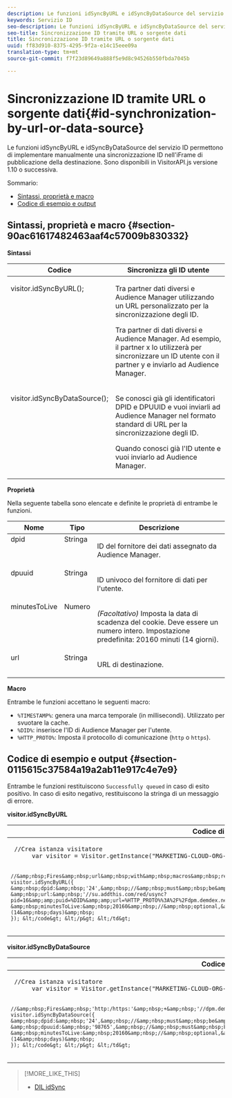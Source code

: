 ```yaml
---
description: Le funzioni idSyncByURL e idSyncByDataSource del servizio ID permettono di implementare manualmente una sincronizzazione ID nell'iFrame di pubblicazione della destinazione. Sono disponibili in VisitorAPI.js versione 1.10 o successiva.
keywords: Servizio ID
seo-description: Le funzioni idSyncByURL e idSyncByDataSource del servizio ID permettono di implementare manualmente una sincronizzazione ID nell'iFrame di pubblicazione della destinazione. Sono disponibili in VisitorAPI.js versione 1.10 o successiva.
seo-title: Sincronizzazione ID tramite URL o sorgente dati
title: Sincronizzazione ID tramite URL o sorgente dati
uuid: ff83d910-8375-4295-9f2a-e14c15eee09a
translation-type: tm+mt
source-git-commit: f7f23d89649a888f5e9d8c94526b550fbda7045b

---
```



# Sincronizzazione ID tramite URL o sorgente dati{#id-synchronization-by-url-or-data-source}

Le funzioni idSyncByURL e idSyncByDataSource del servizio ID permettono di implementare manualmente una sincronizzazione ID nell'iFrame di pubblicazione della destinazione. Sono disponibili in VisitorAPI.js versione 1.10 o successiva.

Sommario:

<ul class="simplelist"> 
 <li> <a href="../../library/get-set/idsync.md#section-90ac61617482463aaf4c57009b830332" format="dita" scope="local"> Sintassi, proprietà e macro </a> </li> 
 <li> <a href="../../library/get-set/idsync.md#section-0115615c37584a19a2ab11e917c4e7e9" format="dita" scope="local"> Codice di esempio e output </a> </li> 
</ul>

## Sintassi, proprietà e macro {#section-90ac61617482463aaf4c57009b830332}

**Sintassi**

<table id="table_ADC7501511914805A6A6B24B2DFEBA51"> 
 <thead> 
  <tr> 
   <th colname="col1" class="entry"> Codice </th> 
   <th colname="col2" class="entry"> Sincronizza gli ID utente </th> 
  </tr> 
 </thead>
 <tbody> 
  <tr valign="top"> 
   <td colname="col1"> <p> <span class="codeph"> visitor.idSyncByURL(); </span> </p> </td> 
   <td colname="col2"> <p>Tra partner dati diversi e <span class="keyword">Audience Manager</span> utilizzando un URL personalizzato per la sincronizzazione degli ID. </p> <p> 
     <draft-comment>
       Tra partner di dati diversi e Audience Manager. Ad esempio, il partner x lo utilizzerà per sincronizzare un ID utente con il partner y e inviarlo ad Audience Manager. 
     </draft-comment> </p> </td> 
  </tr> 
  <tr valign="top"> 
   <td colname="col1"> <p> <span class="codeph"> visitor.idSyncByDataSource(); </span> </p> </td> 
   <td colname="col2"> <p>Se conosci già gli identificatori DPID e DPUUID e vuoi inviarli ad <span class="keyword">Audience Manager</span> nel formato standard di URL per la sincronizzazione degli ID. </p> <p> 
     <draft-comment>
       Quando conosci già l'ID utente e vuoi inviarlo ad Audience Manager. 
     </draft-comment> </p> </td> 
  </tr> 
 </tbody> 
</table>

**Proprietà**

Nella seguente tabella sono elencate e definite le proprietà di entrambe le funzioni.

<table id="table_5343BE784E694C67B09A0A8878CF8001"> 
 <thead> 
  <tr> 
   <th colname="col1" class="entry"> Nome </th> 
   <th colname="col2" class="entry"> Tipo </th> 
   <th colname="col3" class="entry"> Descrizione </th> 
  </tr> 
 </thead>
 <tbody> 
  <tr valign="top"> 
   <td colname="col1"> <span class="codeph"> dpid </span> </td> 
   <td colname="col2"> Stringa </td> 
   <td colname="col3"> <p>ID del fornitore dei dati assegnato da Audience Manager. </p> </td> 
  </tr> 
  <tr valign="top"> 
   <td colname="col1"> <span class="codeph"> dpuuid </span> </td> 
   <td colname="col2"> Stringa </td> 
   <td colname="col3"> <p>ID univoco del fornitore di dati per l'utente. </p> </td> 
  </tr> 
  <tr valign="top"> 
   <td colname="col1"> <span class="codeph"> minutesToLive </span> </td> 
   <td colname="col2"> Numero </td> 
   <td colname="col3"> <p> <i>(Facoltativo)</i> Imposta la data di scadenza del cookie. Deve essere un numero intero. Impostazione predefinita: 20160 minuti (14 giorni). </p> </td> 
  </tr> 
  <tr valign="top"> 
   <td colname="col1"> <span class="codeph"> url </span> </td> 
   <td colname="col2"> Stringa </td> 
   <td colname="col3"> <p>URL di destinazione. </p> </td> 
  </tr> 
 </tbody> 
</table>

**Macro**

Entrambe le funzioni accettano le seguenti macro:

* `%TIMESTAMP%`: genera una marca temporale (in millisecondi). Utilizzato per svuotare la cache.
* `%DID%`: inserisce l'ID di Audience Manager per l'utente.
* `%HTTP_PROTO%`: Imposta il protocollo di comunicazione (`http` o `https`).

## Codice di esempio e output {#section-0115615c37584a19a2ab11e917c4e7e9}

Entrambe le funzioni restituiscono `Successfully queued` in caso di esito positivo. In caso di esito negativo, restituiscono la stringa di un messaggio di errore.

**visitor.idSyncByURL**

<table id="table_56AD8291DF9445C69CC2BF50435E1626"> 
 <thead> 
  <tr> 
   <th colname="col1" class="entry"> Codice di esempio </th> 
   <th colname="col2" class="entry"> Output di esempio </th> 
  </tr> 
 </thead>
 <tbody> 
  <tr> 
   <td colname="col1"> <p> <code class="syntax javascript"> //Crea istanza visitatore 
      var visitor = Visitor.getInstance("MARKETING-CLOUD-ORG-ID-HERE",{});

    //&amp;nbsp;Fires&amp;nbsp;url&amp;nbsp;with&amp;nbsp;macros&amp;nbsp;replaced
    visitor.idSyncByURL({
    &amp;nbsp;dpid:&amp;nbsp;'24',&amp;nbsp;//&amp;nbsp;must&amp;nbsp;be&amp;nbsp;a&amp;nbsp;string
    &amp;nbsp;url:&amp;nbsp;'//su.addthis.com/red/usync?pid=16&amp;amp;puid=%DID%&amp;amp;url=%HTTP_PROTO%%3A%2F%2Fdpm.demdex.net%2Fibs%3Adpid%3D420%26dpuuid%3D%7B%7Buid%7D%7D',
    &amp;nbsp;minutesToLive:&amp;nbsp;20160&amp;nbsp;//&amp;nbsp;optional,&amp;nbsp;defaults&amp;nbsp;to&amp;nbsp;20160&amp;nbsp;minutes&amp;nbsp;(14&amp;nbsp;days)&amp;nbsp;
    }); &lt;/code&gt; &lt;/p&gt; &lt;/td&gt;
<td colname="col2"> <p> <span class="codeph"> http://su.addthis.com/red/usync?pid=16&amp;puid=28777806459181003670799219185178493848&amp;url=http%3A%2F%2Fdpm.demdex.net%2Fibs%3Adpid%3D420%26dpuuid%3D%7B%7Buid%7D%7D </span> </p> </td> 
  </tr> 
 </tbody> 
</table>

**visitor.idSyncByDataSource**

<table id="table_90D61A7E715D47238AAFF2808B33C2F0"> 
 <thead> 
  <tr> 
   <th colname="col1" class="entry"> Codice di esempio </th> 
   <th colname="col2" class="entry"> Output di esempio </th> 
  </tr> 
 </thead>
 <tbody> 
  <tr> 
   <td colname="col1"> <p> <code class="syntax javascript"> //Crea istanza visitatore 
      var visitor = Visitor.getInstance("MARKETING-CLOUD-ORG-ID-HERE",{});

    //&amp;nbsp;Fires&amp;nbsp;'http:/https:'&amp;nbsp;+&amp;nbsp;'//dpm.demdex.net/ibs:dpid=&amp;lt;dpid&amp;gt;&amp;amp;dpuuid=&amp;lt;dpuuid&amp;gt;'
    visitor.idSyncByDataSource({
    &amp;nbsp;dpid:&amp;nbsp;'24',&amp;nbsp;//&amp;nbsp;must&amp;nbsp;be&amp;nbsp;a&amp;nbsp;string
    &amp;nbsp;dpuuid:&amp;nbsp;'98765',&amp;nbsp;//&amp;nbsp;must&amp;nbsp;be&amp;nbsp;a&amp;nbsp;string
    &amp;nbsp;minutesToLive:&amp;nbsp;20160&amp;nbsp;//&amp;nbsp;optional,&amp;nbsp;defaults&amp;nbsp;to&amp;nbsp;20160&amp;nbsp;minutes&amp;nbsp;(14&amp;nbsp;days)&amp;nbsp;
    }); &lt;/code&gt; &lt;/p&gt; &lt;/td&gt;
<td colname="col2"> <p> <span class="codeph"> http://dpm.demdex.net/ibs:dpid=24&amp;dpuuid=98765 </span> </p> </td> 
  </tr> 
 </tbody> 
</table>

>[!MORE_LIKE_THIS]
>
>* [DIL idSync](https://marketing.adobe.com/resources/help/en_US/aam/r_dil_idsync.html)

